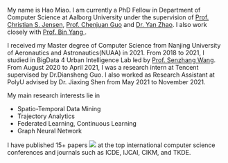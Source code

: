 My name is Hao Miao. I am currently a PhD Fellow in Department of Computer Science at Aalborg University under the supervision of <a href="http://people.cs.aau.dk/~csj/">Prof. Christian S. Jensen</a>, <a href="https://faculty.ecnu.edu.cn/_s37/gcj/main.psp">Prof. Chenjuan Guo</a> and <a href="http://www.zhao-yan.com">Dr. Yan Zhao</a>. I also work closely with <a href="https://faculty.ecnu.edu.cn/_s37/yb2/main.psp">Prof. Bin Yang </a>.

I received my Master degree of Computer Science from Nanjing University of Aeronautics and Astronautics(NUAA) in 2021. From 2018 to 2021, I studied in BigData 4 Urban Intelligence Lab led by <a href="https://senzhangwang.github.io/">Prof. Senzhang Wang</a>.  From August 2020 to April 2021, I was a research intern at Tencent supervised by Dr.Diansheng Guo. I also worked as Research Assistant at PolyU advised by Dr. Jiaxing Shen from May 2021 to November 2021.

My main research interests lie in
- Spatio-Temporal Data Mining
- Trajectory Analytics
- Federated Learning, Continuous Learning
- Graph Neural Network

I have published 15+ papers <a href='https://scholar.google.com/citations?user=eRouT0MAAAAJ'><img src="https://img.shields.io/endpoint?logo=Google%20Scholar&url=https%3A%2F%2Fcdn.jsdelivr.net%2Fgh%2FPaperCodeList%2Fpapercodelist.github.io@google-scholar-stats%2Fgs_data_shieldsio.json&labelColor=f6f6f6&color=9cf&style=flat&label=citations"></a> at the top international computer science conferences and journals such as ICDE, IJCAI, CIKM, and TKDE. 
